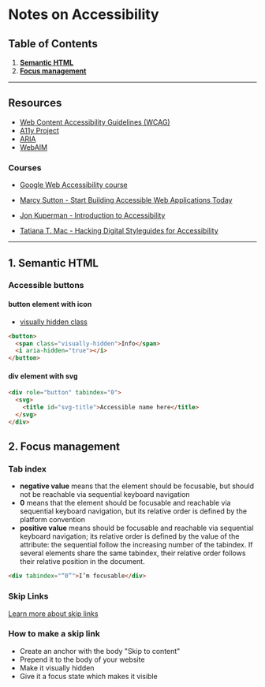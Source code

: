 # Notes on Accessibility

## Table of Contents

1. **[Semantic HTML](#1-semantic-html)**
1. **[Focus management](#2-focus-management)**

---

## Resources

- [Web Content Accessibility Guidelines (WCAG)](https://www.w3.org/WAI/standards-guidelines/wcag/)
- [A11y Project](https://www.a11yproject.com/)
- [ARIA](https://www.w3.org/TR/html-aria/)
- [WebAIM](https://webaim.org/)

### Courses

- [Google Web Accessibility course](https://www.udacity.com/course/web-accessibility--ud891)
- [Marcy Sutton - Start Building Accessible Web Applications Today](https://egghead.io/courses/start-building-accessible-web-applications-today)

- [Jon Kuperman - Introduction to Accessibility](https://learn-a11y.netlify.app/focus-management/index.html)
- [Tatiana T. Mac - Hacking Digital Styleguides for Accessibility](https://www.skillshare.com/classes/Hacking-Digital-Styleguides-for-Accessibility-Type-Color-Imagery/1920202818)

---

## 1. Semantic HTML

### **Accessible buttons**

#### button element with **icon**

- [visually hidden class](https://gist.github.com/t-raidlova/a3d7b7690dbc88633610312f8317e6ba)

```html
<button>
  <span class="visually-hidden">Info</span>
  <i aria-hidden="true"></i>
</button>
```

#### div element with svg

```html
<div role="button" tabindex="0">
  <svg>
    <title id="svg-title">Accessible name here</title>
  </svg>
</div>
```

## 2. Focus management

### Tab index

- **negative value** means that the element should be focusable, but should not be reachable via sequential keyboard navigation
- **0** means that the element should be focusable and reachable via sequential keyboard navigation, but its relative order is defined by the platform convention
- **positive value** means should be focusable and reachable via sequential keyboard navigation; its relative order is defined by the value of the attribute: the sequential follow the increasing number of the tabindex. If several elements share the same tabindex, their relative order follows their relative position in the document.

```html
<div tabindex="“0”">I’m focusable</div>
```

### Skip Links

[Learn more about skip links](webaim.org/techniques/skipnav/)

### How to make a skip link

- Create an anchor with the body "Skip to content"
- Prepend it to the body of your website
- Make it visually hidden
- Give it a focus state which makes it visible

